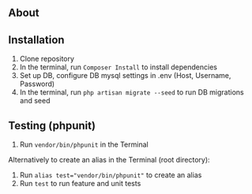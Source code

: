 ## About ##

## Installation ##
1. Clone repository 
2. In the terminal, run `Composer Install` to install dependencies
3. Set up DB, configure DB mysql settings in .env (Host, Username, Password)
4. In the terminal, run `php artisan migrate --seed` to run DB migrations and seed

## Testing (phpunit) ##
1. Run `vendor/bin/phpunit` in the Terminal

Alternatively to create an alias in the Terminal (root directory):
1. Run `alias test="vendor/bin/phpunit"` to create an alias
2. Run `test` to run feature and unit tests

